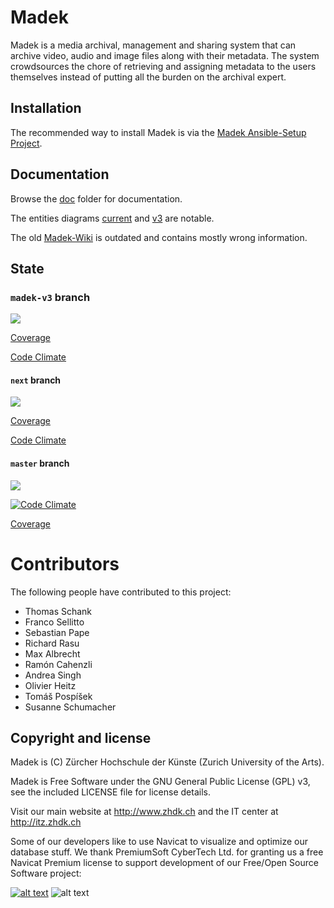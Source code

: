 # Madek

Madek is a media archival, management and sharing system that can archive
video, audio and image files along with their metadata. The system crowdsources the chore of
retrieving and assigning metadata to the users themselves instead of putting all the burden
on the archival expert.


## Installation

The recommended way to install Madek is via the [Madek
Ansible-Setup Project](https://github.com/zhdk/madek-ansible-setup).


## Documentation

Browse the [doc](./doc) folder for documentation. 

The entities diagrams [current](http://rawgit.com/zhdk/madek/madek-v3/doc/database_and_entities/Schema.svg)
and [v3](http://rawgit.com/zhdk/madek/madek-v3/doc/database_and_entities/Schema_vision.svg) are notable. 

The old [Madek-Wiki](http://github.com/zhdk/madek/wiki) is outdated and
contains mostly wrong information. 


## State 

### `madek-v3` branch 

<a href="http://ci2.zhdk.ch/cider-ci/ui/public/executions/madek/madek-v3/tests">
  <img src="http://ci2.zhdk.ch/cider-ci/ui/public/badges/medium/madek/madek-v3/tests.svg">
  </img>
</a>

[Coverage](http://ci2.zhdk.ch/cider-ci/ui/public/attachments/madek/madek-v3/tests/coverage/index.html)

[Code Climate](https://codeclimate.com/github/zhdk/madek/compare/madek-v3)


#### `next` branch

<a href="http://ci2.zhdk.ch/cider-ci/ui/public/executions/madek/next/tests">
  <img src="http://ci2.zhdk.ch/cider-ci/ui/public/badges/medium/madek/next/tests.svg">
  </img>
</a>

[Coverage](http://ci2.zhdk.ch/cider-ci/ui/public/attachments/madek/next/tests/coverage/index.html)

[Code Climate](https://codeclimate.com/github/zhdk/madek/compare/next)


#### `master` branch

<a href="http://ci2.zhdk.ch/cider-ci/ui/public/executions/madek/master/tests">
  <img src="http://ci2.zhdk.ch/cider-ci/ui/public/badges/medium/madek/master/tests.svg">
  </img>
</a>

[![Code Climate](https://codeclimate.com/github/zhdk/madek/badges/gpa.svg)](https://codeclimate.com/github/zhdk/madek)

[Coverage](http://ci2.zhdk.ch/cider-ci/ui/public/attachments/madek/master/tests/coverage/index.html)



# Contributors

The following people have contributed to this project:

* Thomas Schank
* Franco Sellitto
* Sebastian Pape
* Richard Rasu
* Max Albrecht
* Ramón Cahenzli
* Andrea Singh
* Olivier Heitz
* Tomáš Pospíšek
* Susanne Schumacher


## Copyright and license

Madek is (C) Zürcher Hochschule der Künste (Zurich University of the Arts).

Madek is Free Software under the GNU General Public License (GPL) v3, see the included LICENSE file for license details.

Visit our main website at http://www.zhdk.ch and the IT center 
at http://itz.zhdk.ch

Some of our developers like to use Navicat to visualize and optimize our database
stuff. We thank PremiumSoft CyberTech Ltd. for granting us a free Navicat Premium
license to support development of our Free/Open Source Software project:


[![alt text](https://github.com/zhdk/madek/raw/master/doc/images/zhdk_logo.png "ZHdK logo")](http://www.zhdk.ch) ![alt text](https://github.com/zhdk/madek/raw/master/doc/images/navicat_logo.png "Navicat Premium Logo")
